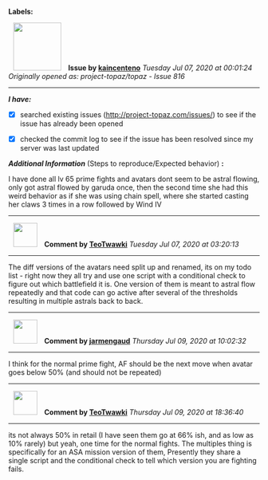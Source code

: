 **Labels:**



<a href="https://github.com/kaincenteno"><img src="https://avatars3.githubusercontent.com/u/26943220?v=4" width="96" height="96" hspace="10"></img></a> **Issue by [kaincenteno](https://github.com/kaincenteno)**
_Tuesday Jul 07, 2020 at 00:01:24_
_Originally opened as: project-topaz/topaz - Issue 816_

----

<!-- place 'x' mark between square [] brackets to checkmark box -->
**_I have:_**

- [x] searched existing issues (http://project-topaz.com/issues/) to see if the issue has already been opened
- [x] checked the commit log to see if the issue has been resolved since my server was last updated

**_Additional Information_** (Steps to reproduce/Expected behavior) **:** 

I have done all lv 65 prime fights and avatars dont seem to be astral flowing, only got astral flowed by garuda once, then the second time she had this weird behavior as if she was using chain spell, where she started casting her claws 3 times in a row followed by Wind IV


----
<a href="https://github.com/TeoTwawki"><img src="https://avatars0.githubusercontent.com/u/6871475?v=4" width="48" height="48" hspace="10"></img></a> **Comment by [TeoTwawki](https://github.com/TeoTwawki)**
_Tuesday Jul 07, 2020 at 03:20:13_

----

The diff versions of the avatars need split up and renamed, its on my todo list - right now they all try and use one script with a conditional check to figure out which battlefield it is. One version of them is meant to astral flow repeatedly and that code can go active after several of the thresholds resulting in multiple astrals back to back.


----
<a href="https://github.com/jarmengaud"><img src="https://avatars3.githubusercontent.com/u/52013132?v=4" width="48" height="48" hspace="10"></img></a> **Comment by [jarmengaud](https://github.com/jarmengaud)**
_Thursday Jul 09, 2020 at 10:02:32_

----

I think for the normal prime fight, AF should be the next move when avatar goes below 50% (and should not be repeated)


----
<a href="https://github.com/TeoTwawki"><img src="https://avatars0.githubusercontent.com/u/6871475?v=4" width="48" height="48" hspace="10"></img></a> **Comment by [TeoTwawki](https://github.com/TeoTwawki)**
_Thursday Jul 09, 2020 at 18:36:40_

----

its not always 50% in retail (I have seen them go at 66% ish, and as low as 10% rarely) but yeah, one time for the normal fights. The multiples thing is specifically for an ASA mission version of them, Presently they share a single script and the conditional check to tell which version you are fighting fails.
